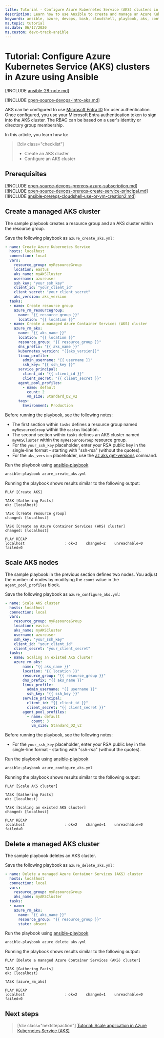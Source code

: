 ```yaml
---
title: Tutorial - Configure Azure Kubernetes Service (AKS) clusters in Azure using Ansible
description: Learn how to use Ansible to create and manage an Azure Kubernetes Service cluster in Azure
keywords: ansible, azure, devops, bash, cloudshell, playbook, aks, container, aks, kubernetes
ms.topic: tutorial
ms.date: 06/17/2020
ms.custom: devx-track-ansible
---
```


# Tutorial: Configure Azure Kubernetes Service (AKS) clusters in Azure using Ansible

[!INCLUDE [ansible-28-note.md](includes/ansible-28-note.md)]

[!INCLUDE [open-source-devops-intro-aks.md](../includes/open-source-devops-intro-aks.md)]

AKS can be configured to use [Microsoft Entra ID](/azure/active-directory/) for user authentication. Once configured, you use your Microsoft Entra authentication token to sign into the AKS cluster. The RBAC can be based on a user's identity or directory group membership.

In this article, you learn how to:

> [!div class="checklist"]
>
> * Create an AKS cluster
> * Configure an AKS cluster

## Prerequisites

[!INCLUDE [open-source-devops-prereqs-azure-subscription.md](../includes/open-source-devops-prereqs-azure-subscription.md)]
[!INCLUDE [open-source-devops-prereqs-create-service-principal.md](../includes/open-source-devops-prereqs-create-service-principal.md)]
[!INCLUDE [ansible-prereqs-cloudshell-use-or-vm-creation2.md](includes/ansible-prereqs-cloudshell-use-or-vm-creation2.md)]

## Create a managed AKS cluster

The sample playbook creates a resource group and an AKS cluster within the resource group.

Save the following playbook as `azure_create_aks.yml`:

```yml
- name: Create Azure Kubernetes Service
  hosts: localhost
  connection: local
  vars:
    resource_group: myResourceGroup
    location: eastus
    aks_name: myAKSCluster
    username: azureuser
    ssh_key: "your_ssh_key"
    client_id: "your_client_id"
    client_secret: "your_client_secret"
    aks_version: aks_version
  tasks:
  - name: Create resource group
    azure_rm_resourcegroup:
      name: "{{ resource_group }}"
      location: "{{ location }}"
  - name: Create a managed Azure Container Services (AKS) cluster
    azure_rm_aks:
      name: "{{ aks_name }}"
      location: "{{ location }}"
      resource_group: "{{ resource_group }}"
      dns_prefix: "{{ aks_name }}"
      kubernetes_version: "{{aks_version}}"
      linux_profile:
        admin_username: "{{ username }}"
        ssh_key: "{{ ssh_key }}"
      service_principal:
        client_id: "{{ client_id }}"
        client_secret: "{{ client_secret }}"
      agent_pool_profiles:
        - name: default
          count: 2
          vm_size: Standard_D2_v2
      tags:
        Environment: Production
```

Before running the playbook, see the following notes:

- The first section within `tasks` defines a resource group named `myResourceGroup` within the `eastus` location.
- The second section within `tasks` defines an AKS cluster named `myAKSCluster` within the `myResourceGroup` resource group.
- For the `your_ssh_key` placeholder, enter your RSA public key in the single-line format - starting with "ssh-rsa" (without the quotes).
- For the `aks_version` placeholder, use the [az aks get-versions](/cli/azure/aks#az-aks-get-versions) command.

Run the playbook using [ansible-playbook](https://docs.ansible.com/ansible/latest/cli/ansible-playbook.html)

```bash
ansible-playbook azure_create_aks.yml
```

Running the playbook shows results similar to the following output:

```Output
PLAY [Create AKS] 

TASK [Gathering Facts] 
ok: [localhost]

TASK [Create resource group] 
changed: [localhost]

TASK [Create an Azure Container Services (AKS) cluster] 
changed: [localhost]

PLAY RECAP 
localhost                  : ok=3    changed=2    unreachable=0    failed=0
```

## Scale AKS nodes

The sample playbook in the previous section defines two nodes. You adjust the number of nodes by modifying the `count` value in the `agent_pool_profiles` block.

Save the following playbook as `azure_configure_aks.yml`:

```yml
- name: Scale AKS cluster
  hosts: localhost
  connection: local
  vars:
    resource_group: myResourceGroup
    location: eastus
    aks_name: myAKSCluster
    username: azureuser
    ssh_key: "your_ssh_key"
    client_id: "your_client_id"
    client_secret: "your_client_secret"
  tasks:
  - name: Scaling an existed AKS cluster
    azure_rm_aks:
        name: "{{ aks_name }}"
        location: "{{ location }}"
        resource_group: "{{ resource_group }}"
        dns_prefix: "{{ aks_name }}"
        linux_profile:
          admin_username: "{{ username }}"
          ssh_key: "{{ ssh_key }}"
        service_principal:
          client_id: "{{ client_id }}"
          client_secret: "{{ client_secret }}"
        agent_pool_profiles:
          - name: default
            count: 3
            vm_size: Standard_D2_v2
```

Before running the playbook, see the following notes:

- For the `your_ssh_key` placeholder, enter your RSA public key in the single-line format - starting with "ssh-rsa" (without the quotes).

Run the playbook using [ansible-playbook](https://docs.ansible.com/ansible/latest/cli/ansible-playbook.html)

```bash
ansible-playbook azure_configure_aks.yml
```

Running the playbook shows results similar to the following output:

```Output
PLAY [Scale AKS cluster] 

TASK [Gathering Facts] 
ok: [localhost]

TASK [Scaling an existed AKS cluster] 
changed: [localhost]

PLAY RECAP 
localhost                  : ok=2    changed=1    unreachable=0    failed=0
```

## Delete a managed AKS cluster

The sample playbook deletes an AKS cluster.

Save the following playbook as `azure_delete_aks.yml`:


```yml
- name: Delete a managed Azure Container Services (AKS) cluster
  hosts: localhost
  connection: local
  vars:
    resource_group: myResourceGroup
    aks_name: myAKSCluster
  tasks:
  - name:
    azure_rm_aks:
      name: "{{ aks_name }}"
      resource_group: "{{ resource_group }}"
      state: absent
  ```

Run the playbook using [ansible-playbook](https://docs.ansible.com/ansible/latest/cli/ansible-playbook.html)

```bash
ansible-playbook azure_delete_aks.yml
```

Running the playbook shows results similar to the following output:

```Output
PLAY [Delete a managed Azure Container Services (AKS) cluster] 

TASK [Gathering Facts] 
ok: [localhost]

TASK [azure_rm_aks] 

PLAY RECAP 
localhost                  : ok=2    changed=1    unreachable=0    failed=0
```

## Next steps

> [!div class="nextstepaction"]
> [Tutorial: Scale application in Azure Kubernetes Service (AKS)](/azure/aks/tutorial-kubernetes-scale)
